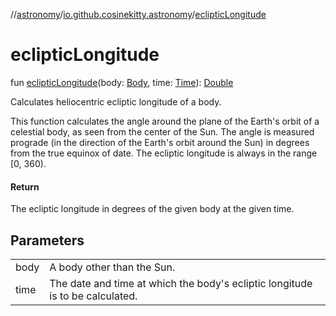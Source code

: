 //[astronomy](../../index.md)/[io.github.cosinekitty.astronomy](index.md)/[eclipticLongitude](ecliptic-longitude.md)

# eclipticLongitude

fun [eclipticLongitude](ecliptic-longitude.md)(body: [Body](-body/index.md), time: [Time](-time/index.md)): [Double](https://kotlinlang.org/api/latest/jvm/stdlib/kotlin-stdlib/kotlin/-double/index.html)

Calculates heliocentric ecliptic longitude of a body.

This function calculates the angle around the plane of the Earth's orbit of a celestial body, as seen from the center of the Sun. The angle is measured prograde (in the direction of the Earth's orbit around the Sun) in degrees from the true equinox of date. The ecliptic longitude is always in the range [0, 360).

#### Return

The ecliptic longitude in degrees of the given body at the given time.

## Parameters

| | |
|---|---|
| body | A body other than the Sun. |
| time | The date and time at which the body's ecliptic longitude is to be calculated. |
